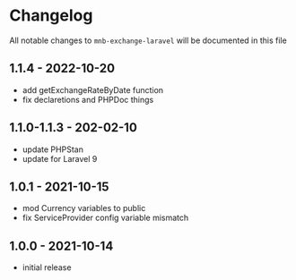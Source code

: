 # Changelog

All notable changes to `mnb-exchange-laravel` will be documented in this file

## 1.1.4 - 2022-10-20

- add getExchangeRateByDate function
- fix declaretions and PHPDoc things 

## 1.1.0-1.1.3 - 202-02-10

- update PHPStan
- update for Laravel 9

## 1.0.1 - 2021-10-15

- mod Currency variables to public
- fix ServiceProvider config variable mismatch

## 1.0.0 - 2021-10-14

- initial release

